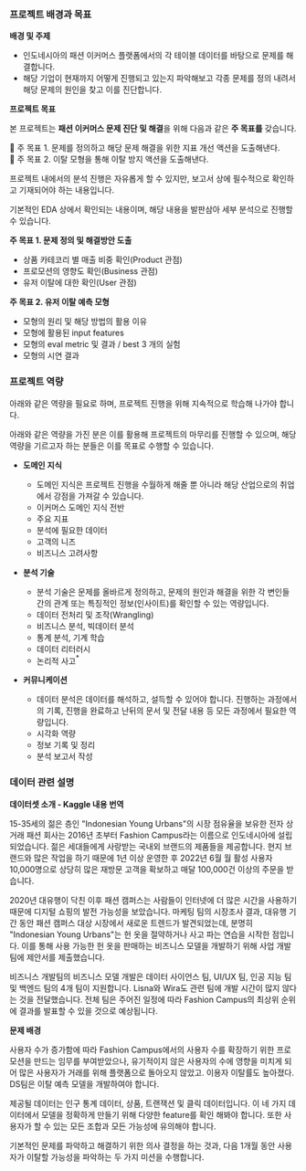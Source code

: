 ### 프로젝트 배경과 목표

**배경 및 주제**

- 인도네시아의 패션 이커머스 플랫폼에서의 각 테이블 데이터를 바탕으로 문제를 해결합니다.
- 해당 기업이 현재까지 어떻게 진행되고 있는지 파악해보고 각종 문제를 정의 내려서 해당 문제의 원인을 찾고 이를 진단합니다.

**프로젝트 목표**

본 프로젝트는 **패션 이커머스 문제 진단 및 해결**을 위해 다음과 같은 **주 목표를** 갖습니다. 

<aside>
📌 주 목표 1. 문제를 정의하고 해당 문제 해결을 위한 지표 개선 액션을 도출해낸다.

</aside>

<aside>
📌 주 목표 2. 이탈 모형을 통해 이탈 방지 액션을 도출해낸다.

</aside>

프로젝트 내에서의 분석 진행은 자유롭게 할 수 있지만, 보고서 상에 필수적으로 확인하고 기재되어야 하는 내용입니다.

기본적인 EDA 상에서 확인되는 내용이며, 해당 내용을 발판삼아 세부 분석으로 진행할 수 있습니다.

**주 목표 1. 문제 정의 및 해결방안 도출**

- 상품 카테코리 별 매출 비중 확인(Product 관점)
- 프로모션의 영향도 확인(Business 관점)
- 유저 이탈에 대한 확인(User 관점)

**주 목표 2. 유저 이탈 예측 모형**

- 모형의 원리 및 해당 방법의 활용 이유
- 모형에 활용된 input features
- 모형의 eval metric 및 결과 / best 3 개의 실험
- 모형의 시연 결과

### 프로젝트 역량

아래와 같은 역량을 필요로 하며, 프로젝트 진행을 위해 지속적으로 학습해 나가야 합니다. 

아래와 같은 역량을 가진 분은 이를 활용해 프로젝트의 마무리를 진행할 수 있으며, 해당 역량을 기르고자 하는 분들은 이를 목표로 수행할 수 있습니다.

- **도메인 지식**
    
    * 도메인 지식은 프로젝트 진행을 수월하게 해줄 뿐 아니라 해당 산업으로의 취업에서 강점을 가져갈 수 있습니다.
    
    - 이커머스 도메인 지식 전반
    - 주요 지표
    - 분석에 필요한 데이터
    - 고객의 니즈
    - 비즈니스 고려사항

- **분석 기술**
    
    * 분석 기술은 문제를 올바르게 정의하고, 문제의 원인과 해결을 위한 각 변인들 간의 관계 또는 특징적인 정보(인사이트)를 확인할 수 있는 역량입니다.
    
    - 데이터 전처리 및 조작(Wrangling)
    - 비즈니스 분석, 빅데이터 분석
    - 통계 분석, 기계 학습
    - 데이터 리터러시
    - 논리적 사고$^*$
    
- **커뮤니케이션**
    
    * 데이터 분석은 데이터를 해석하고, 설득할 수 있어야 합니다. 진행하는 과정에서의 기록, 진행을 완료하고 난뒤의 문서 및 전달 내용 등 모든 과정에서 필요한 역량입니다. 
    
    - 시각화 역량
    - 정보 기록 및 정리
    - 분석 보고서 작성

### 데이터 관련 설명

**데이터셋 소개 - Kaggle 내용 번역**

15-35세의 젊은 층인 "Indonesian Young Urbans"의 시장 점유율을 보유한 전자 상거래 패션 회사는 2016년 초부터 
Fashion Campus라는 이름으로 인도네시아에 설립되었습니다. 
젊은 세대들에게 사랑받는 국내외 브랜드의 제품들을 제공합니다. 
현지 브랜드와 많은 작업을 하기 때문에 1년 이상 운영한 후 
2022년 6월 월 활성 사용자 10,000명으로 상당히 많은 재방문 고객을 확보하고 매달 100,000건 이상의 주문을 받습니다.

2020년 대유행이 닥친 이후 패션 캠퍼스는 사람들이 인터넷에 더 많은 시간을 사용하기 때문에 디지털 쇼핑의 발전 가능성을 보았습니다. 
마케팅 팀의 시장조사 결과, 대유행 기간 동안 패션 캠퍼스 대상 시장에서 새로운 트렌드가 발견되었는데, 
분명히 "Indonesian Young Urbans"는 헌 옷을 절약하거나 사고 파는 연습을 시작한 점입니다. 
이를 통해 사용 가능한 헌 옷을 판매하는 비즈니스 모델을 개발하기 위해 사업 개발 팀에 제안서를 제출했습니다.

비즈니스 개발팀의 비즈니스 모델 개발은 데이터 사이언스 팀, UI/UX 팀, 인공 지능 팀 및 백엔드 팀의 4개 팀이 지원합니다. 
Lisna와 Wira도 관련 팀에 개발 시간이 많지 않다는 것을 전달했습니다. 
전체 팀은 주어진 일정에 따라 Fashion Campus의 최상위 순위에 결과를 발표할 수 있을 것으로 예상됩니다.

**문제 배경**

사용자 수가 증가함에 따라 Fashion Campus에서의 사용자 수를 확장하기 위한 프로모션을 만드는 임무를 부여받았으나, 
유기적이지 않은 사용자의 수에 영향을 미치게 되어 많은 사용자가 거래를 위해 플랫폼으로 돌아오지 않았고. 이용자 이탈률도 높아졌다. 
DS팀은 이탈 예측 모델을 개발하여야 합니다.

제공될 데이터는 인구 통계 데이터, 상품, 트랜잭션 및 클릭 데이터입니다. 
이 네 가지 데이터에서 모델을 정확하게 만들기 위해 다양한 feature를 확인 해봐야 합니다. 
또한 사용자가 할 수 있는 모든 조합과 모든 가능성에 유의해야 합니다. 

기본적인 문제를 파악하고 해결하기 위한 의사 결정을 하는 것과, 
다음 1개월 동안 사용자가 이탈할 가능성을 파악하는 두 가지 미션을 수행합니다.
